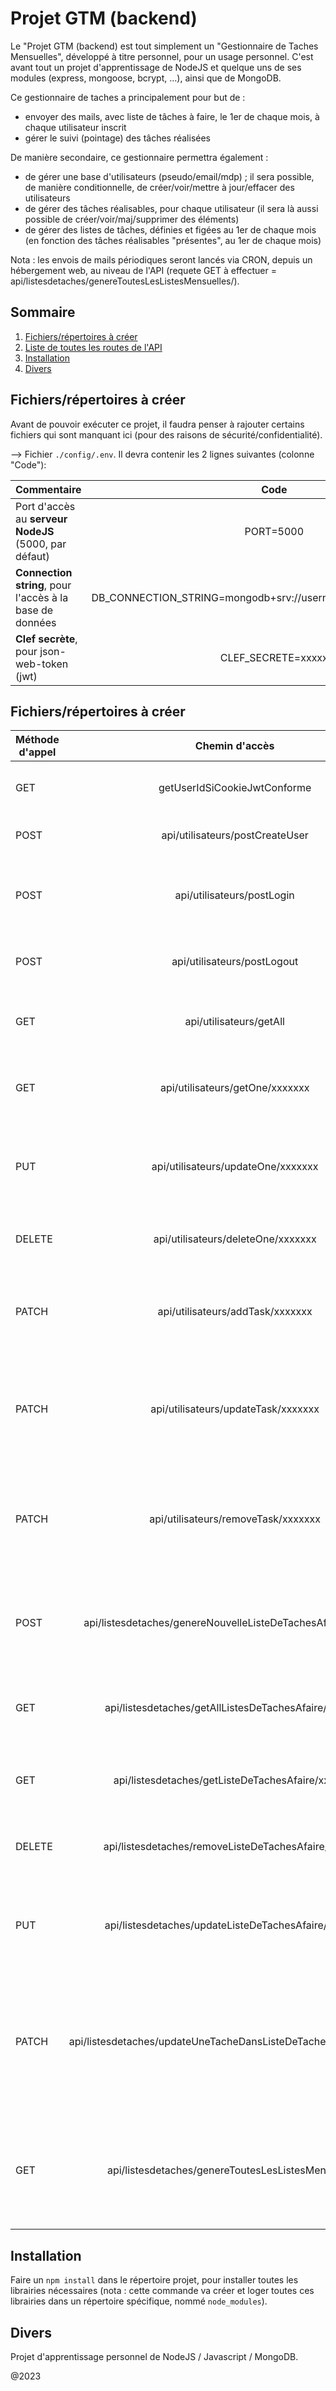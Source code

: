 # Projet GTM (backend)

Le "Projet GTM (backend) est tout simplement un "Gestionnaire de Taches Mensuelles", développé à titre personnel, pour un usage personnel. C'est avant tout un projet d'apprentissage de NodeJS et quelque uns de ses modules (express, mongoose, bcrypt, …), ainsi que de MongoDB.

Ce gestionnaire de taches a principalement pour but de :
- envoyer des mails, avec liste de tâches à faire, le 1er de chaque mois, à chaque utilisateur inscrit
- gérer le suivi (pointage) des tâches réalisées

De manière secondaire, ce gestionnaire permettra également :
- de gérer une base d'utilisateurs (pseudo/email/mdp) ; il sera possible, de manière conditionnelle, de créer/voir/mettre à jour/effacer des utilisateurs
- de gérer des tâches réalisables, pour chaque utilisateur (il sera là aussi possible de créer/voir/maj/supprimer des éléments)
- de gérer des listes de tâches, définies et figées au 1er de chaque mois (en fonction des tâches réalisables "présentes", au 1er de chaque mois)
 
Nota : les envois de mails périodiques seront lancés via CRON, depuis un hébergement web, au niveau de l'API (requete GET à effectuer = api/listesdetaches/genereToutesLesListesMensuelles/).

## Sommaire
1. [Fichiers/répertoires à créer](#fic-rep-a-creer)
2. [Liste de toutes les routes de l'API](#routes)
3. [Installation](#installation)
4. [Divers](#divers)

<a name="fic-rep-a-creer"></a>
## Fichiers/répertoires à créer

Avant de pouvoir exécuter ce projet, il faudra penser à rajouter certains fichiers qui sont manquant ici (pour des raisons de sécurité/confidentialité).

--> Fichier `./config/.env`. Il devra contenir les 2 lignes suivantes (colonne "Code"):

| Commentaire | Code |
| ------------- |:-------------:|
| Port d'accès au __serveur NodeJS__ (5000, par défaut) | PORT=5000 |
| __Connection string__, pour l'accès à la base de données | DB_CONNECTION_STRING=mongodb+srv://username:pass@cluster/dbname  |
| __Clef secrète__, pour json-web-token (jwt) | CLEF_SECRETE=xxxxx |

<a name="routes"></a>
## Fichiers/répertoires à créer

| Méthode d'appel | Chemin d'accès | Commentaires | Paramètres à fournir |
| ------------- |:-------------:|:-------------:|:-------------:|
| GET | getUserIdSiCookieJwtConforme | Renvoie l'ID de l'utilisateur connecté (ou 0, si aucun) | - |
| POST | api/utilisateurs/postCreateUser | Permet la création d'un nouvel utilisateur | {"pseudo": "xxx", "email": "yyy", "password": "zzz"} |
| POST | api/utilisateurs/postLogin | Permet à l'utilisateur de se connecter, à l'aide de son email et mot de passe | {"email": "xxx", "password": "yyy"} |
| POST | api/utilisateurs/postLogout | Permet de déconnecter l'utilisateur "en cours" | - |
| GET | api/utilisateurs/getAll | Retourne un tableau d'objets, avec tous les utilisateurs dedans | - |
| GET | api/utilisateurs/getOne/xxxxxxx | Retourne les données utilisateur, dont l'ID est égal à "xxxxxxx" | - |
| PUT | api/utilisateurs/updateOne/xxxxxxx | Met à jour les données utilisateur (pseudo, etat actif/inactif), dont l'ID est égal à "xxxxxxx" | { "pseudo": "yyy", "estActif": false } |
| DELETE | api/utilisateurs/deleteOne/xxxxxxx | Supprime l'utilisateur, dont l'ID est égal à "xxxxxxx" | - |
| PATCH | api/utilisateurs/addTask/xxxxxxx | Permet l'ajout d'une nouvelle tâche possible, pour un utilisateur donné (ayant l'ID égal à "xxxxxxx") | { "libelle": "yyy", "description": "zzz" } |
| PATCH | api/utilisateurs/updateTask/xxxxxxx | Permet de modifier le libellé et la description d'une tâche possible, pour un utilisateur donné (ayant l'ID égal à "xxxxxxx") | { "old_libelle": "ancien yyy", "old_description": "ancien zzz", "new_libelle": "nouveau yyy", "new_description": "nouveau zzz" } |
| PATCH | api/utilisateurs/removeTask/xxxxxxx | Permet l'enlever une tâche possible, pour un utilisateur donné (ayant l'ID égal à "xxxxxxx"), d'après son libellé et sa description | { "libelle": "yyy", "description": "zzz" } |
| POST | api/listesdetaches/genereNouvelleListeDeTachesAfaire/xxxxxxx | Permet de générer une nouvelle liste de tâches à faire, pour l'utilisateur ayant l'ID numéro xxxxxxx | - |
| GET | api/listesdetaches/getAllListesDeTachesAfaire/xxxxxxx | Permet d'afficher toutes les liste de tâches à faire, pour l'utilisateur ayant l'ID numéro xxxxxxx | - |
| GET | api/listesdetaches/getListeDeTachesAfaire/xxxxxxx | Permet d'afficher la liste de tâches à faire, ayant pour ID le numéro xxxxxxx | - |
| DELETE | api/listesdetaches/removeListeDeTachesAfaire/xxxxxxx | Permet de supprimer la liste de tâches à faire, ayant pour ID le numéro xxxxxxx | - |
| PUT | api/listesdetaches/updateListeDeTachesAfaire/xxxxxxx | Permet de changer le timestampCloture d'une liste de tâches à faire, ayant pour ID le numéro xxxxxxx | - |
| PATCH | api/listesdetaches/updateUneTacheDansListeDeTachesAfaire/xxxxxxx | Permet de changer l'état d'une tâche donnée (dire si elle est accomplie ou nom), listé dans une liste de tâches à faire, ayant pour ID le numéro xxxxxxx | { "tacheID": "yyy", "bTacheAccomplie": true ou false } |
| GET | api/listesdetaches/genereToutesLesListesMensuelles/ | Permet de générer une série de listes de tâches à faire, une par utilisateur identifié en base, ayant un statut actif | - |

<a name="installation"></a>
## Installation

Faire un `npm install` dans le répertoire projet, pour installer toutes les librairies nécessaires (nota : cette commande va créer et loger toutes ces librairies dans un répertoire spécifique, nommé `node_modules`).

<a name="divers"></a>
## Divers

Projet d'apprentissage personnel de NodeJS / Javascript / MongoDB.

@2023